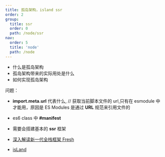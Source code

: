 ```yaml
---
title: 孤岛架构，island ssr
order: 2
group:
  title: ssr
  order: 0
  path: /node/ssr
nav:
  order: 5
  title: 'node'
  path: /node
---
```


- 什么是孤岛架构
- 孤岛架构带来的实际用处是什么
- 如何实现孤岛架构

问题：

- **import.meta.url** 代表什么, // 获取当前脚本文件的 url,只有在 esmodule 中才能用，原因是 ES Modules 是通过 **URL** 规范来引用文件的
- es6 class 中 **#manifest**
- 需要会搭建基本的 **ssr** 框架

- [深入解读新一代全栈框架 Fresh](https://mp.weixin.qq.com/s/8qNI4a-3P2KId9WRAnz2dw)
- [isLand](https://github.com/sanyuan0704/island)
